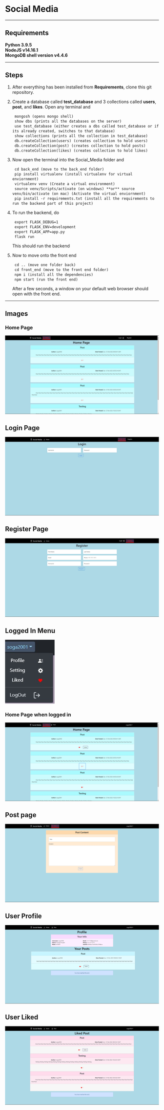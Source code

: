 # Social Media

---
## Requirements

**Python 3.9.5** <br />
**NodeJS v14.16.1** <br />
**MongoDB shell version v4.4.6** <br />

---

## Steps
1. After everything has been installed from **Requirements**, clone this git repository.
2. Create a database called **test_database** and 3 collections called **users**, **post**, and **likes**. Open any terminal and 

        mongosh (opens mongo shell)
        show dbs (prints all the databases on the server)
        use test_database (either creates a dbs called test_database or if its already created, switches to that database)
        show collections (prints all the collection in test_database)
        db.createCollection(users) (creates collection to hold users)
        db.createCollection(post) (creates collection to hold posts)
        db.createCollection(likes) (creates collection to hold likes)
3. Now open the terminal into the Social_Media folder and

        cd back_end (move to the back_end folder)
        pip install virtualenv (install virtualenv for virtual enviornment)
        virtualenv venv (Create a virtual environment)
        source venv/Scripts/activate (on windows) **or** source venv/bin/activate (on mac) (Activate the virtual enviornment)
        pip install -r requirements.txt (install all the requirements to run the backend part of this project)
4. To run the backend, do

        export FLASK_DEBUG=1
        export FLASK_ENV=development
        export FLASK_APP=app.py
        flask run
    This should run the backend
5. Now to move onto the front end

        cd .. (move one folder back)
        cd front_end (move to the front end folder)
        npm i (install all the dependencies)
        npm start (run the front end)
    After a few seconds, a window on your default web browser should open with the front end.

---

## Images

### Home Page
![Screenshot](images/home-loggedOut.jpg)

## Login Page
![Screenshot](images/login.jpg)

## Register Page
![Screenshot](images/register.jpg)

## Logged In Menu
![Screenshot](images/loggedIn-menu.jpg)

### Home Page when logged in
![Screenshot](images/home-loggedin.jpg)

## Post page
![Screenshot](images/post.jpg)

## User Profile
![Screenshot](images/profile.jpg)

## User Liked
![Screenshot](images/liked.jpg)